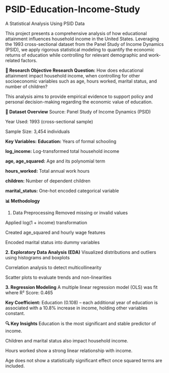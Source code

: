 # PSID-Education-Income-Study
A Statistical Analysis Using PSID Data

This project presents a comprehensive analysis of how educational attainment influences household income in the United States. Leveraging the 1993 cross-sectional dataset from the Panel Study of Income Dynamics (PSID), we apply rigorous statistical modeling to quantify the economic returns of education while controlling for relevant demographic and work-related factors.

**🧩 Research Objective
Research Question:**
How does educational attainment impact household income, when controlling for other socioeconomic variables such as age, hours worked, marital status, and number of children?

This analysis aims to provide empirical evidence to support policy and personal decision-making regarding the economic value of education.

**📁 Dataset Overview**
Source: Panel Study of Income Dynamics (PSID)

Year Used: 1993 (cross-sectional sample)

Sample Size: 3,454 individuals

**Key Variables:**
**Education:** Years of formal schooling

**log_income:** Log-transformed total household income

**age, age_squared:** Age and its polynomial term

**hours_worked:** Total annual work hours

**children:** Number of dependent children

**marital_status:** One-hot encoded categorical variable


**📊 Methodology**
1. Data Preprocessing
Removed missing or invalid values

Applied log(1 + income) transformation

Created age_squared and hourly wage features

Encoded marital status into dummy variables

**2. Exploratory Data Analysis (EDA)**
Visualized distributions and outliers using histograms and boxplots

Correlation analysis to detect multicollinearity

Scatter plots to evaluate trends and non-linearities

**3. Regression Modeling**
A multiple linear regression model (OLS) was fit where
R² Score: 0.465

**Key Coefficient:** Education (0.108) – each additional year of education is associated with a 10.8% increase in income, holding other variables constant.

**🔍 Key Insights**
Education is the most significant and stable predictor of income.

Children and marital status also impact household income.

Hours worked show a strong linear relationship with income.

Age does not show a statistically significant effect once squared terms are included.


